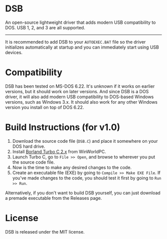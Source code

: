 # DSB
An open-source lightweight driver that adds modern USB compatibility to DOS. USB 1, 2, and 3 are all supported.

---

It is recommended to add DSB to your `AUTOEXEC.BAT` file so the driver initializes automatically at startup and you can immediately start using USB devices.

# Compatibility
DSB has been tested on MS-DOS 6.22. It's unknown if it works on earlier versions, but it should work on later versions. And since DSB is a DOS driver, it will also add modern USB compatibility to DOS-based Windows versions, such as Windows 3.x. It should also work for any other Windows version you install on top of DOS 6.22.

# Build Instructions (for v1.0)

1. Download the source code file (`DSB.C`) and place it somewhere on your DOS hard drive.
2. Install [Borland Turbo C 2.x](https://winworldpc.com/product/borland-turbo-c/2x) from WinWorldPC.
3. Launch Turbo C, go to `File >> Open`, and browse to wherever you put the source code file.
4. Now is the time to make any desired changes to the code.
5. Create an executable file (EXE) by going to `Compile >> Make EXE File`. If you've made changes to the code, you should test it first by going to `Run >> Run`.
   
Alternatively, if you don't want to build DSB yourself, you can just download a premade executable from the Releases page.

# License

DSB is released under the MIT license.

